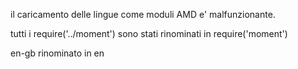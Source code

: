 il caricamento delle lingue come moduli AMD e' malfunzionante.

tutti i require('../moment') sono stati rinominati in require('moment')

en-gb rinominato in en